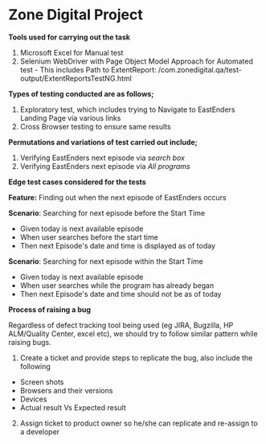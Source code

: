 # Zone Digital Project

**Tools used for carrying out the task**
1. Microsoft Excel for Manual test
2. Selenium WebDriver with Page Object Model Approach for Automated test - This includes Path to ExtentReport: /com.zonedigital.qa/test-output/ExtentReportsTestNG.html

**Types of testing conducted are as follows;**
1. Exploratory test, which includes trying to Navigate to EastEnders Landing Page via various links
2. Cross Browser testing to ensure same results

**Permutations and variations of test carried out include;**
1. Verifying EastEnders next episode via *search box*
2. Verifying EastEnders next episode via *All programs*


**Edge test cases considered for the tests**

**Feature:** Finding out when the next episode of EastEnders occurs

**Scenario**: Searching for next episode before the Start Time
* Given today is next available episode
* When user searches before the start time
* Then next Episode's date and time is displayed as of today

**Scenario**: Searching for next episode within the Start Time
* Given today is next available episode
* When user searches while the program has already began
* Then next Episode's date and time should not be as of today

**Process of raising a bug**

Regardless of defect tracking tool being used (eg JIRA, Bugzilla, HP ALM/Quality Center, excel etc), we should try to follow similar pattern while raising bugs.
1. Create a ticket and provide steps to replicate the bug, also include the following
* Screen shots
* Browsers and their versions
* Devices
* Actual result Vs Expected result
2. Assign ticket to product owner so he/she can replicate and re-assign to a developer


